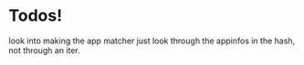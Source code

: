# Todos!

look into making the app matcher just look through the appinfos in the hash, not through an iter.
